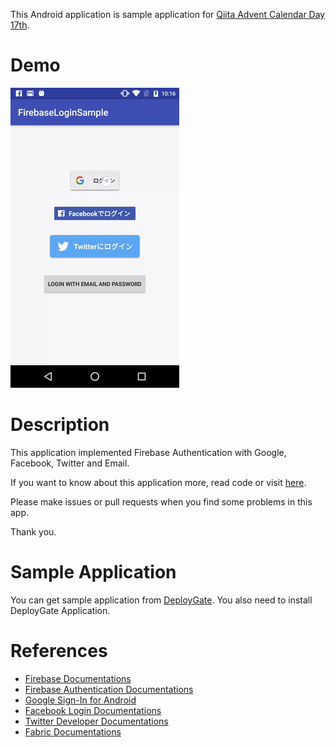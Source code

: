 This Android application is sample application for [Qiita Advent Calendar Day 17th](http://qiita.com/ronnnnn/items/dddf57a0369f780d8ac2).

# Demo
![](./gif/demo.gif)

# Description
This application implemented Firebase Authentication with Google, Facebook, Twitter and Email.

If you want to know about this application more, read code or visit [here](http://qiita.com/ronnnnn/items/dddf57a0369f780d8ac2).

Please make issues or pull requests when you find some problems in this app.

Thank you.

# Sample Application
You can get sample application from [DeployGate](https://dply.me/nxi3qc). You also need to install DeployGate Application.

# References
- [Firebase Documentations](https://firebase.google.com/docs/)
- [Firebase Authentication Documentations](https://firebase.google.com/docs/auth/)
- [Google Sign-In for Android](https://developers.google.com/identity/sign-in/android/sign-in)
- [Facebook Login Documentations](https://developers.facebook.com/docs/facebook-login/android)
- [Twitter Developer Documentations](https://dev.twitter.com/web/sign-in/implementing)
- [Fabric Documentations](https://docs.fabric.io/android/twitter/log-in-with-twitter.html)